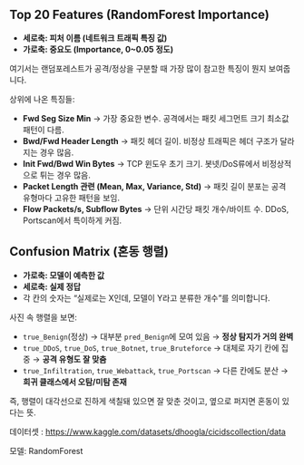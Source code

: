 
## Top 20 Features (RandomForest Importance)

- **세로축: 피처 이름 (네트워크 트래픽 특징 값)**
- **가로축: 중요도 (Importance, 0~0.05 정도)**

여기서는 랜덤포레스트가 공격/정상을 구분할 때 가장 많이 참고한 특징이 뭔지 보여줍니다.

상위에 나온 특징들:

- **Fwd Seg Size Min** → 가장 중요한 변수. 공격에서는 패킷 세그먼트 크기 최소값 패턴이 다름.
- **Bwd/Fwd Header Length** → 패킷 헤더 길이. 비정상 트래픽은 헤더 구조가 달라지는 경우 많음.
- **Init Fwd/Bwd Win Bytes** → TCP 윈도우 초기 크기. 봇넷/DoS류에서 비정상적으로 튀는 경우 많음.
- **Packet Length 관련 (Mean, Max, Variance, Std)** → 패킷 길이 분포는 공격 유형마다 고유한 패턴을 보임.
- **Flow Packets/s, Subflow Bytes** → 단위 시간당 패킷 개수/바이트 수. DDoS, Portscan에서 특이하게 커짐.




## Confusion Matrix (혼동 행렬)

- **가로축: 모델이 예측한 값**
- **세로축: 실제 정답**
- 각 칸의 숫자는 “실제로는 X인데, 모델이 Y라고 분류한 개수”를 의미합니다.

사진 속 행렬을 보면:

- `true_Benign`(정상) → 대부분 `pred_Benign`에 모여 있음 → **정상 탐지가 거의 완벽**
- `true_DDoS`, `true_DoS`, `true_Botnet`, `true_Bruteforce` → 대체로 자기 칸에 집중 → **공격 유형도 잘 맞춤**
- `true_Infiltration`, `true_Webattack`, `true_Portscan` → 다른 칸에도 분산 → **희귀 클래스에서 오탐/미탐 존재**

즉, 행렬이 대각선으로 진하게 색칠돼 있으면 잘 맞춘 것이고, 옆으로 퍼지면 혼동이 있다는 뜻.


데이터셋 : https://www.kaggle.com/datasets/dhoogla/cicidscollection/data

모델: RandomForest
